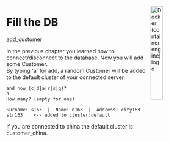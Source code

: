 <a href="https://commons.wikimedia.org/wiki/File%3ADocker_(container_engine)_logo.png"><img align="right" width="25%" alt="Docker (container engine) logo" src="https://github.com/pilleatus/orientdb-tutorial-distributed-database/blob/master/gitbook/images/add_customer.png?raw=true"/></a>


# Fill the DB

add_customer

In the previous chapter you learned how to connect/disconnect to the database. Now you will add some Customer.<br/>
By typing 'a' for add, a random Customer will be added to the default cluster of your connected server.

    and now (c|d|a|r|s|q)?
    a
    How many? (empty for one)
    
    Surname: s163  |  Name: n163  |  Address: city163 str163    <-- added to cluster:default
    
If you are connected to china the default cluster is customer_china.

